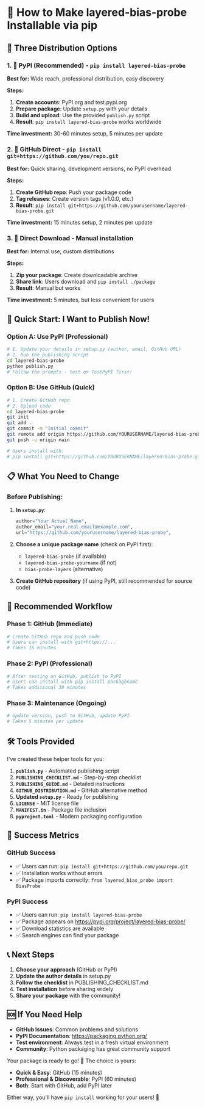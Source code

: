 # 🚀 How to Make layered-bias-probe Installable via pip

## 🎯 Three Distribution Options

### 1. 🥇 PyPI (Recommended) - `pip install layered-bias-probe`
**Best for:** Wide reach, professional distribution, easy discovery

**Steps:**
1. **Create accounts**: PyPI.org and test.pypi.org
2. **Prepare package**: Update `setup.py` with your details
3. **Build and upload**: Use the provided `publish.py` script
4. **Result**: `pip install layered-bias-probe` works worldwide

**Time investment:** 30-60 minutes setup, 5 minutes per update

### 2. 🥈 GitHub Direct - `pip install git+https://github.com/you/repo.git`
**Best for:** Quick sharing, development versions, no PyPI overhead

**Steps:**
1. **Create GitHub repo**: Push your package code
2. **Tag releases**: Create version tags (v1.0.0, etc.)
3. **Result**: `pip install git+https://github.com/yourusername/layered-bias-probe.git`

**Time investment:** 15 minutes setup, 2 minutes per update

### 3. 🥉 Direct Download - Manual installation
**Best for:** Internal use, custom distributions

**Steps:**
1. **Zip your package**: Create downloadable archive
2. **Share link**: Users download and `pip install ./package`
3. **Result**: Manual but works

**Time investment:** 5 minutes, but less convenient for users

## 🚀 Quick Start: I Want to Publish Now!

### Option A: Use PyPI (Professional)
```bash
# 1. Update your details in setup.py (author, email, GitHub URL)
# 2. Run the publishing script
cd layered-bias-probe
python publish.py
# Follow the prompts - test on TestPyPI first!
```

### Option B: Use GitHub (Quick)
```bash
# 1. Create GitHub repo
# 2. Upload code
cd layered-bias-probe
git init
git add .
git commit -m "Initial commit"
git remote add origin https://github.com/YOURUSERNAME/layered-bias-probe.git
git push -u origin main

# Users install with:
# pip install git+https://github.com/YOURUSERNAME/layered-bias-probe.git
```

## 📋 What You Need to Change

### Before Publishing:
1. **In `setup.py`**:
   ```python
   author="Your Actual Name",
   author_email="your.real.email@example.com",
   url="https://github.com/yourusername/layered-bias-probe",
   ```

2. **Choose a unique package name** (check on PyPI first):
   - `layered-bias-probe` (if available)
   - `layered-bias-probe-yourname` (if not)
   - `bias-probe-layers` (alternative)

3. **Create GitHub repository** (if using PyPI, still recommended for source code)

## 🎯 Recommended Workflow

### Phase 1: GitHub (Immediate)
```bash
# Create GitHub repo and push code
# Users can install with git+https://... 
# Takes 15 minutes
```

### Phase 2: PyPI (Professional)
```bash
# After testing on GitHub, publish to PyPI
# Users can install with pip install packagename
# Takes additional 30 minutes
```

### Phase 3: Maintenance (Ongoing)
```bash
# Update version, push to GitHub, update PyPI
# Takes 5 minutes per update
```

## 🛠️ Tools Provided

I've created these helper tools for you:

1. **`publish.py`** - Automated publishing script
2. **`PUBLISHING_CHECKLIST.md`** - Step-by-step checklist
3. **`PUBLISHING_GUIDE.md`** - Detailed instructions
4. **`GITHUB_DISTRIBUTION.md`** - GitHub alternative method
5. **Updated `setup.py`** - Ready for publishing
6. **`LICENSE`** - MIT license file
7. **`MANIFEST.in`** - Package file inclusion
8. **`pyproject.toml`** - Modern packaging configuration

## 🎉 Success Metrics

### GitHub Success
- ✅ Users can run: `pip install git+https://github.com/you/repo.git`
- ✅ Installation works without errors
- ✅ Package imports correctly: `from layered_bias_probe import BiasProbe`

### PyPI Success  
- ✅ Users can run: `pip install layered-bias-probe`
- ✅ Package appears on https://pypi.org/project/layered-bias-probe/
- ✅ Download statistics are available
- ✅ Search engines can find your package

## 📞 Next Steps

1. **Choose your approach** (GitHub or PyPI)
2. **Update the author details** in setup.py
3. **Follow the checklist** in PUBLISHING_CHECKLIST.md
4. **Test installation** before sharing widely
5. **Share your package** with the community!

## 🆘 If You Need Help

- **GitHub Issues**: Common problems and solutions
- **PyPI Documentation**: https://packaging.python.org/
- **Test environment**: Always test in a fresh virtual environment
- **Community**: Python packaging has great community support

Your package is ready to go! 🚀 The choice is yours:
- **Quick & Easy**: GitHub (15 minutes)
- **Professional & Discoverable**: PyPI (60 minutes)
- **Both**: Start with GitHub, add PyPI later

Either way, you'll have `pip install` working for your users! 🎉
